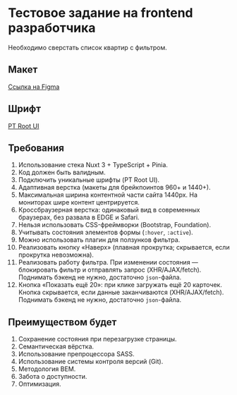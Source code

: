 # Тестовое задание на frontend разработчика

Необходимо сверстать список квартир с фильтром.

## Макет
[Ссылка на Figma](https://www.figma.com/file/4epBThlWhT5iGKKMNBPSN2/%D0%A2%D0%B5%D1%81%D1%82%D0%BE%D0%B2%D0%BE%D0%B5-%D0%B4%D0%BB%D1%8F-%D1%84%D1%80%D0%BE%D0%BD%D1%82%D0%B0?node-id=0%3A1)

## Шрифт
[PT Root UI](https://www.paratype.ru/fonts/pt/pt-root-ui)

## Требования
1. Использование стека Nuxt 3 + TypeScript + Pinia.
2. Код должен быть валидным.
3. Подключить уникальные шрифты (PT Root UI).
4. Адаптивная верстка (макеты для брейкпоинтов 960+ и 1440+).
5. Максимальная ширина контентной части сайта 1440px. На мониторах шире контент центрируется.
6. Кроссбраузерная верстка: одинаковый вид в современных браузерах, без развала в EDGE и Safari.
7. Нельзя использовать CSS-фреймворки (Bootstrap, Foundation).
8. Учитывать состояния элементов формы (`:hover`, `:active`).
9. Можно использовать плагин для ползунков фильтра.
10. Реализовать кнопку «Наверх» (плавная прокрутка; скрывается, если прокрутка невозможна).
11. Реализовать работу фильтра. При изменении состояния — блокировать фильтр и отправлять запрос (XHR/AJAX/fetch). Поднимать бэкенд не нужно, достаточно `json`-файла.
12. Кнопка «Показать ещё 20»: при клике загружать ещё 20 карточек. Кнопка скрывается, если данные заканчиваются (XHR/AJAX/fetch). Поднимать бэкенд не нужно, достаточно `json`-файла.

## Преимуществом будет
1. Сохранение состояния при перезагрузке страницы.
2. Семантическая вёрстка.
3. Использование препроцессора SASS.
4. Использование системы контроля версий (Git).
5. Методология BEM.
6. Забота о доступности.
7. Оптимизация.
